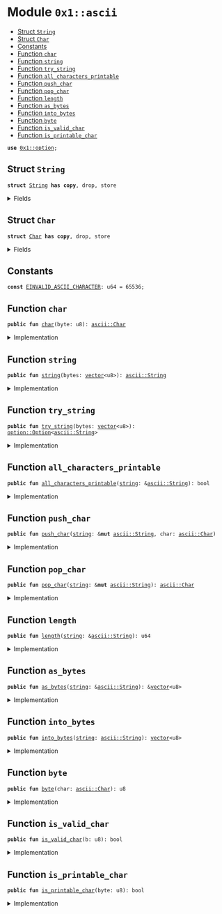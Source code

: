 
<a name="0x1_ascii"></a>

# Module `0x1::ascii`



-  [Struct `String`](#0x1_ascii_String)
-  [Struct `Char`](#0x1_ascii_Char)
-  [Constants](#@Constants_0)
-  [Function `char`](#0x1_ascii_char)
-  [Function `string`](#0x1_ascii_string)
-  [Function `try_string`](#0x1_ascii_try_string)
-  [Function `all_characters_printable`](#0x1_ascii_all_characters_printable)
-  [Function `push_char`](#0x1_ascii_push_char)
-  [Function `pop_char`](#0x1_ascii_pop_char)
-  [Function `length`](#0x1_ascii_length)
-  [Function `as_bytes`](#0x1_ascii_as_bytes)
-  [Function `into_bytes`](#0x1_ascii_into_bytes)
-  [Function `byte`](#0x1_ascii_byte)
-  [Function `is_valid_char`](#0x1_ascii_is_valid_char)
-  [Function `is_printable_char`](#0x1_ascii_is_printable_char)


<pre><code><b>use</b> <a href="../../dependencies/move-stdlib/option.md#0x1_option">0x1::option</a>;
</code></pre>



<a name="0x1_ascii_String"></a>

## Struct `String`



<pre><code><b>struct</b> <a href="../../dependencies/move-stdlib/ascii.md#0x1_ascii_String">String</a> <b>has</b> <b>copy</b>, drop, store
</code></pre>



<details>
<summary>Fields</summary>


<dl>
<dt>
<code>bytes: <a href="../../dependencies/move-stdlib/vector.md#0x1_vector">vector</a>&lt;u8&gt;</code>
</dt>
<dd>

</dd>
</dl>


</details>

<a name="0x1_ascii_Char"></a>

## Struct `Char`



<pre><code><b>struct</b> <a href="../../dependencies/move-stdlib/ascii.md#0x1_ascii_Char">Char</a> <b>has</b> <b>copy</b>, drop, store
</code></pre>



<details>
<summary>Fields</summary>


<dl>
<dt>
<code>byte: u8</code>
</dt>
<dd>

</dd>
</dl>


</details>

<a name="@Constants_0"></a>

## Constants


<a name="0x1_ascii_EINVALID_ASCII_CHARACTER"></a>



<pre><code><b>const</b> <a href="../../dependencies/move-stdlib/ascii.md#0x1_ascii_EINVALID_ASCII_CHARACTER">EINVALID_ASCII_CHARACTER</a>: u64 = 65536;
</code></pre>



<a name="0x1_ascii_char"></a>

## Function `char`



<pre><code><b>public</b> <b>fun</b> <a href="../../dependencies/move-stdlib/ascii.md#0x1_ascii_char">char</a>(byte: u8): <a href="../../dependencies/move-stdlib/ascii.md#0x1_ascii_Char">ascii::Char</a>
</code></pre>



<details>
<summary>Implementation</summary>


<pre><code><b>public</b> <b>fun</b> <a href="../../dependencies/move-stdlib/ascii.md#0x1_ascii_char">char</a>(byte: u8): <a href="../../dependencies/move-stdlib/ascii.md#0x1_ascii_Char">Char</a> {
    <b>assert</b>!(<a href="../../dependencies/move-stdlib/ascii.md#0x1_ascii_is_valid_char">is_valid_char</a>(byte), <a href="../../dependencies/move-stdlib/ascii.md#0x1_ascii_EINVALID_ASCII_CHARACTER">EINVALID_ASCII_CHARACTER</a>);
    <a href="../../dependencies/move-stdlib/ascii.md#0x1_ascii_Char">Char</a> { byte }
}
</code></pre>



</details>

<a name="0x1_ascii_string"></a>

## Function `string`



<pre><code><b>public</b> <b>fun</b> <a href="../../dependencies/move-stdlib/string.md#0x1_string">string</a>(bytes: <a href="../../dependencies/move-stdlib/vector.md#0x1_vector">vector</a>&lt;u8&gt;): <a href="../../dependencies/move-stdlib/ascii.md#0x1_ascii_String">ascii::String</a>
</code></pre>



<details>
<summary>Implementation</summary>


<pre><code><b>public</b> <b>fun</b> <a href="../../dependencies/move-stdlib/string.md#0x1_string">string</a>(bytes: <a href="../../dependencies/move-stdlib/vector.md#0x1_vector">vector</a>&lt;u8&gt;): <a href="../../dependencies/move-stdlib/ascii.md#0x1_ascii_String">String</a> {
   <b>let</b> x = <a href="../../dependencies/move-stdlib/ascii.md#0x1_ascii_try_string">try_string</a>(bytes);
   <b>assert</b>!(
        <a href="../../dependencies/move-stdlib/option.md#0x1_option_is_some">option::is_some</a>(&x),
        <a href="../../dependencies/move-stdlib/ascii.md#0x1_ascii_EINVALID_ASCII_CHARACTER">EINVALID_ASCII_CHARACTER</a>
   );
   <a href="../../dependencies/move-stdlib/option.md#0x1_option_destroy_some">option::destroy_some</a>(x)
}
</code></pre>



</details>

<a name="0x1_ascii_try_string"></a>

## Function `try_string`



<pre><code><b>public</b> <b>fun</b> <a href="../../dependencies/move-stdlib/ascii.md#0x1_ascii_try_string">try_string</a>(bytes: <a href="../../dependencies/move-stdlib/vector.md#0x1_vector">vector</a>&lt;u8&gt;): <a href="../../dependencies/move-stdlib/option.md#0x1_option_Option">option::Option</a>&lt;<a href="../../dependencies/move-stdlib/ascii.md#0x1_ascii_String">ascii::String</a>&gt;
</code></pre>



<details>
<summary>Implementation</summary>


<pre><code><b>public</b> <b>fun</b> <a href="../../dependencies/move-stdlib/ascii.md#0x1_ascii_try_string">try_string</a>(bytes: <a href="../../dependencies/move-stdlib/vector.md#0x1_vector">vector</a>&lt;u8&gt;): Option&lt;<a href="../../dependencies/move-stdlib/ascii.md#0x1_ascii_String">String</a>&gt; {
    <b>let</b> len = <a href="../../dependencies/move-stdlib/vector.md#0x1_vector_length">vector::length</a>(&bytes);
    <b>let</b> i = 0;
    <b>while</b> (i &lt; len) {
        <b>let</b> possible_byte = *<a href="../../dependencies/move-stdlib/vector.md#0x1_vector_borrow">vector::borrow</a>(&bytes, i);
        <b>if</b> (!<a href="../../dependencies/move-stdlib/ascii.md#0x1_ascii_is_valid_char">is_valid_char</a>(possible_byte)) <b>return</b> <a href="../../dependencies/move-stdlib/option.md#0x1_option_none">option::none</a>();
        i = i + 1;
    };
    <a href="../../dependencies/move-stdlib/option.md#0x1_option_some">option::some</a>(<a href="../../dependencies/move-stdlib/ascii.md#0x1_ascii_String">String</a> { bytes })
}
</code></pre>



</details>

<a name="0x1_ascii_all_characters_printable"></a>

## Function `all_characters_printable`



<pre><code><b>public</b> <b>fun</b> <a href="../../dependencies/move-stdlib/ascii.md#0x1_ascii_all_characters_printable">all_characters_printable</a>(<a href="../../dependencies/move-stdlib/string.md#0x1_string">string</a>: &<a href="../../dependencies/move-stdlib/ascii.md#0x1_ascii_String">ascii::String</a>): bool
</code></pre>



<details>
<summary>Implementation</summary>


<pre><code><b>public</b> <b>fun</b> <a href="../../dependencies/move-stdlib/ascii.md#0x1_ascii_all_characters_printable">all_characters_printable</a>(<a href="../../dependencies/move-stdlib/string.md#0x1_string">string</a>: &<a href="../../dependencies/move-stdlib/ascii.md#0x1_ascii_String">String</a>): bool {
    <b>let</b> len = <a href="../../dependencies/move-stdlib/vector.md#0x1_vector_length">vector::length</a>(&<a href="../../dependencies/move-stdlib/string.md#0x1_string">string</a>.bytes);
    <b>let</b> i = 0;
    <b>while</b> (i &lt; len) {
        <b>let</b> byte = *<a href="../../dependencies/move-stdlib/vector.md#0x1_vector_borrow">vector::borrow</a>(&<a href="../../dependencies/move-stdlib/string.md#0x1_string">string</a>.bytes, i);
        <b>if</b> (!<a href="../../dependencies/move-stdlib/ascii.md#0x1_ascii_is_printable_char">is_printable_char</a>(byte)) <b>return</b> <b>false</b>;
        i = i + 1;
    };
    <b>true</b>
}
</code></pre>



</details>

<a name="0x1_ascii_push_char"></a>

## Function `push_char`



<pre><code><b>public</b> <b>fun</b> <a href="../../dependencies/move-stdlib/ascii.md#0x1_ascii_push_char">push_char</a>(<a href="../../dependencies/move-stdlib/string.md#0x1_string">string</a>: &<b>mut</b> <a href="../../dependencies/move-stdlib/ascii.md#0x1_ascii_String">ascii::String</a>, char: <a href="../../dependencies/move-stdlib/ascii.md#0x1_ascii_Char">ascii::Char</a>)
</code></pre>



<details>
<summary>Implementation</summary>


<pre><code><b>public</b> <b>fun</b> <a href="../../dependencies/move-stdlib/ascii.md#0x1_ascii_push_char">push_char</a>(<a href="../../dependencies/move-stdlib/string.md#0x1_string">string</a>: &<b>mut</b> <a href="../../dependencies/move-stdlib/ascii.md#0x1_ascii_String">String</a>, char: <a href="../../dependencies/move-stdlib/ascii.md#0x1_ascii_Char">Char</a>) {
    <a href="../../dependencies/move-stdlib/vector.md#0x1_vector_push_back">vector::push_back</a>(&<b>mut</b> <a href="../../dependencies/move-stdlib/string.md#0x1_string">string</a>.bytes, char.byte);
}
</code></pre>



</details>

<a name="0x1_ascii_pop_char"></a>

## Function `pop_char`



<pre><code><b>public</b> <b>fun</b> <a href="../../dependencies/move-stdlib/ascii.md#0x1_ascii_pop_char">pop_char</a>(<a href="../../dependencies/move-stdlib/string.md#0x1_string">string</a>: &<b>mut</b> <a href="../../dependencies/move-stdlib/ascii.md#0x1_ascii_String">ascii::String</a>): <a href="../../dependencies/move-stdlib/ascii.md#0x1_ascii_Char">ascii::Char</a>
</code></pre>



<details>
<summary>Implementation</summary>


<pre><code><b>public</b> <b>fun</b> <a href="../../dependencies/move-stdlib/ascii.md#0x1_ascii_pop_char">pop_char</a>(<a href="../../dependencies/move-stdlib/string.md#0x1_string">string</a>: &<b>mut</b> <a href="../../dependencies/move-stdlib/ascii.md#0x1_ascii_String">String</a>): <a href="../../dependencies/move-stdlib/ascii.md#0x1_ascii_Char">Char</a> {
    <a href="../../dependencies/move-stdlib/ascii.md#0x1_ascii_Char">Char</a> { byte: <a href="../../dependencies/move-stdlib/vector.md#0x1_vector_pop_back">vector::pop_back</a>(&<b>mut</b> <a href="../../dependencies/move-stdlib/string.md#0x1_string">string</a>.bytes) }
}
</code></pre>



</details>

<a name="0x1_ascii_length"></a>

## Function `length`



<pre><code><b>public</b> <b>fun</b> <a href="../../dependencies/move-stdlib/ascii.md#0x1_ascii_length">length</a>(<a href="../../dependencies/move-stdlib/string.md#0x1_string">string</a>: &<a href="../../dependencies/move-stdlib/ascii.md#0x1_ascii_String">ascii::String</a>): u64
</code></pre>



<details>
<summary>Implementation</summary>


<pre><code><b>public</b> <b>fun</b> <a href="../../dependencies/move-stdlib/ascii.md#0x1_ascii_length">length</a>(<a href="../../dependencies/move-stdlib/string.md#0x1_string">string</a>: &<a href="../../dependencies/move-stdlib/ascii.md#0x1_ascii_String">String</a>): u64 {
    <a href="../../dependencies/move-stdlib/vector.md#0x1_vector_length">vector::length</a>(<a href="../../dependencies/move-stdlib/ascii.md#0x1_ascii_as_bytes">as_bytes</a>(<a href="../../dependencies/move-stdlib/string.md#0x1_string">string</a>))
}
</code></pre>



</details>

<a name="0x1_ascii_as_bytes"></a>

## Function `as_bytes`



<pre><code><b>public</b> <b>fun</b> <a href="../../dependencies/move-stdlib/ascii.md#0x1_ascii_as_bytes">as_bytes</a>(<a href="../../dependencies/move-stdlib/string.md#0x1_string">string</a>: &<a href="../../dependencies/move-stdlib/ascii.md#0x1_ascii_String">ascii::String</a>): &<a href="../../dependencies/move-stdlib/vector.md#0x1_vector">vector</a>&lt;u8&gt;
</code></pre>



<details>
<summary>Implementation</summary>


<pre><code><b>public</b> <b>fun</b> <a href="../../dependencies/move-stdlib/ascii.md#0x1_ascii_as_bytes">as_bytes</a>(<a href="../../dependencies/move-stdlib/string.md#0x1_string">string</a>: &<a href="../../dependencies/move-stdlib/ascii.md#0x1_ascii_String">String</a>): &<a href="../../dependencies/move-stdlib/vector.md#0x1_vector">vector</a>&lt;u8&gt; {
   &<a href="../../dependencies/move-stdlib/string.md#0x1_string">string</a>.bytes
}
</code></pre>



</details>

<a name="0x1_ascii_into_bytes"></a>

## Function `into_bytes`



<pre><code><b>public</b> <b>fun</b> <a href="../../dependencies/move-stdlib/ascii.md#0x1_ascii_into_bytes">into_bytes</a>(<a href="../../dependencies/move-stdlib/string.md#0x1_string">string</a>: <a href="../../dependencies/move-stdlib/ascii.md#0x1_ascii_String">ascii::String</a>): <a href="../../dependencies/move-stdlib/vector.md#0x1_vector">vector</a>&lt;u8&gt;
</code></pre>



<details>
<summary>Implementation</summary>


<pre><code><b>public</b> <b>fun</b> <a href="../../dependencies/move-stdlib/ascii.md#0x1_ascii_into_bytes">into_bytes</a>(<a href="../../dependencies/move-stdlib/string.md#0x1_string">string</a>: <a href="../../dependencies/move-stdlib/ascii.md#0x1_ascii_String">String</a>): <a href="../../dependencies/move-stdlib/vector.md#0x1_vector">vector</a>&lt;u8&gt; {
   <b>let</b> <a href="../../dependencies/move-stdlib/ascii.md#0x1_ascii_String">String</a> { bytes } = <a href="../../dependencies/move-stdlib/string.md#0x1_string">string</a>;
   bytes
}
</code></pre>



</details>

<a name="0x1_ascii_byte"></a>

## Function `byte`



<pre><code><b>public</b> <b>fun</b> <a href="../../dependencies/move-stdlib/ascii.md#0x1_ascii_byte">byte</a>(char: <a href="../../dependencies/move-stdlib/ascii.md#0x1_ascii_Char">ascii::Char</a>): u8
</code></pre>



<details>
<summary>Implementation</summary>


<pre><code><b>public</b> <b>fun</b> <a href="../../dependencies/move-stdlib/ascii.md#0x1_ascii_byte">byte</a>(char: <a href="../../dependencies/move-stdlib/ascii.md#0x1_ascii_Char">Char</a>): u8 {
   <b>let</b> <a href="../../dependencies/move-stdlib/ascii.md#0x1_ascii_Char">Char</a> { byte } = char;
   byte
}
</code></pre>



</details>

<a name="0x1_ascii_is_valid_char"></a>

## Function `is_valid_char`



<pre><code><b>public</b> <b>fun</b> <a href="../../dependencies/move-stdlib/ascii.md#0x1_ascii_is_valid_char">is_valid_char</a>(b: u8): bool
</code></pre>



<details>
<summary>Implementation</summary>


<pre><code><b>public</b> <b>fun</b> <a href="../../dependencies/move-stdlib/ascii.md#0x1_ascii_is_valid_char">is_valid_char</a>(b: u8): bool {
   b &lt;= 0x7F
}
</code></pre>



</details>

<a name="0x1_ascii_is_printable_char"></a>

## Function `is_printable_char`



<pre><code><b>public</b> <b>fun</b> <a href="../../dependencies/move-stdlib/ascii.md#0x1_ascii_is_printable_char">is_printable_char</a>(byte: u8): bool
</code></pre>



<details>
<summary>Implementation</summary>


<pre><code><b>public</b> <b>fun</b> <a href="../../dependencies/move-stdlib/ascii.md#0x1_ascii_is_printable_char">is_printable_char</a>(byte: u8): bool {
   byte &gt;= 0x20 && // Disallow metacharacters
   <a href="../../dependencies/move-stdlib/ascii.md#0x1_ascii_byte">byte</a> &lt;= 0x7E // Don't allow DEL metacharacter
}
</code></pre>



</details>
